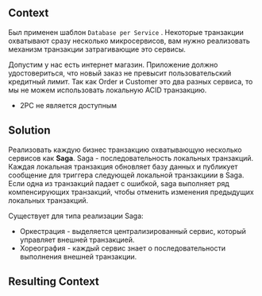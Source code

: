 ## Context

Был применен шаблон ```Database per Service``` . Некоторые транзакции охватывают сразу несколько микросервисов, вам нужно реализовать механизм транзакции затрагивающие это сервисы. 

Допустим у нас есть интернет магазин. Приложение должно удостовериться, что новый заказ не превысит пользовательский кредитный лимит. Так как Order и Customer  это два разных сервиса, то мы не можем использовать локальную ACID транзакцию.

* 2PC не является доступным

## Solution

Реализовать каждую бизнес транзакцию охватывающую несколько сервисов как **Saga**. Saga - последовательность локальных транзакций. Каждая локальная транзакция обновляет базу данных и публикует сообщение для триггера следующей локальной транзакциии в Saga. Если одна из транзакций падает с ошибкой, saga выполняет ряд компенсирующих транзакций, чтобы отменить изменения предыдущих локальных транзакций.

Существует для типа реализации Saga:
* Оркестрация - выделяется централизированный сервис, который управляет внешней транзакцией.
* Хореография - каждый сервис знает о последовательности выполнения внешней транзакции.

## Resulting Context
